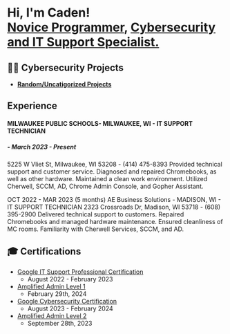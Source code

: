 <!DOCTYPE html>

<h1>Hi, I'm Caden! <br/><a href="https://github.com/porkknox">Novice Programmer</a>, <a href="https://www.linkedin.com/in/caden-williamson">Cybersecurity and IT Support Specialist.</a>

<h2>👨‍💻 Cybersecurity Projects</h2>

- <b>[Random/Uncatigorized Projects](https://github.com/porkknox/hello-world)</b>

<h2> Experience </h2>

<h4>MILWAUKEE PUBLIC SCHOOLS- MILWAUKEE, WI - IT SUPPORT TECHNICIAN</h4>
<h5>- March 2023 - Present</h5>

5225 W Vliet St, Milwaukee, WI 53208 - (414) 475-8393
Provided technical support and customer service.
Diagnosed and repaired Chromebooks, as well as other hardware.
Maintained a clean work environment.
Utilized Cherwell, SCCM, AD, Chrome Admin Console, and Gopher Assistant.

OCT 2022 - MAR 2023 (5 months)
AE Business Solutions - MADISON, WI - IT SUPPORT TECHNICIAN
	2323 Crossroads Dr, Madison, WI 53718 - (608) 395-2900
Delivered technical support to customers.
Repaired Chromebooks and managed hardware maintenance.
Ensured cleanliness of MC rooms.
Familiarity with Cherwell Services, SCCM, and AD.

<h2>🎓 Certifications </h2>

- [Google IT Support Professional Certification](https://coursera.org/share/6da63dddb107e55eb2dee80dc6a10677)
  - August 2022 - February 2023
- [Amplified Admin Level 1](https://www.credential.net/2044467b-d3da-4fd7-9f4a-8943f10c9425)
  - February 29th, 2024
- [Google Cybersecurity Certification](https://coursera.org/share/6b7de2b649cd3d3210c5e8e83cd4a660)
  - August 2023 - February 2024
- [Amplified Admin Level 2](https://amplifiedit.docebosaas.com/learn)
  - September 28th, 2023

<!--
- <b>Full Stack Web App (React, NodeJS, Azure, and Machine Learning Components)</b>

- <b>PowerShell</b>

- <b>C# (.NET Desktop Applications)</b>

- <b>Python</b>

<h2> 🤳 Connect with me:</h2>

[<img align="left" alt="CadenWilliamson | YouTube" width="22px" src="url" />][youtube]
[<img align="left" alt="CadenWilliamson | Twitter" width="22px" src="url" />][twitter]
[<img align="left" alt="CadenWilliamson | LinkedIn" width="22px" src="url" />][linkedin]
[<img align="left" alt="CadenWilliamson | Instagram" width="22px" src="url" />][instagram]

[twitter]: 
[youtube]: 
[instagram]: 
[linkedin]: 
-->
